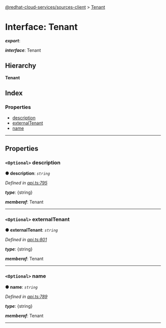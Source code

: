 [@redhat-cloud-services/sources-client](../README.md) > [Tenant](../interfaces/tenant.md)

# Interface: Tenant

*__export__*: 

*__interface__*: Tenant

## Hierarchy

**Tenant**

## Index

### Properties

* [description](tenant.md#description)
* [externalTenant](tenant.md#externaltenant)
* [name](tenant.md#name)

---

## Properties

<a id="description"></a>

### `<Optional>` description

**● description**: *`string`*

*Defined in [api.ts:795](https://github.com/RedHatInsights/javascript-clients/blob/master/packages/sources/api.ts#L795)*

*__type__*: {string}

*__memberof__*: Tenant

___
<a id="externaltenant"></a>

### `<Optional>` externalTenant

**● externalTenant**: *`string`*

*Defined in [api.ts:801](https://github.com/RedHatInsights/javascript-clients/blob/master/packages/sources/api.ts#L801)*

*__type__*: {string}

*__memberof__*: Tenant

___
<a id="name"></a>

### `<Optional>` name

**● name**: *`string`*

*Defined in [api.ts:789](https://github.com/RedHatInsights/javascript-clients/blob/master/packages/sources/api.ts#L789)*

*__type__*: {string}

*__memberof__*: Tenant

___


